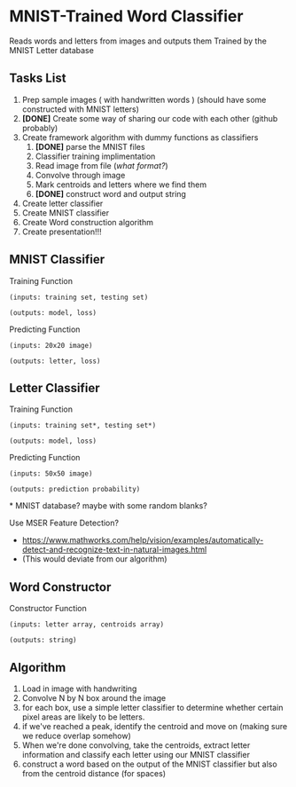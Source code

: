 # MNIST-Trained Word Classifier

Reads words and letters from images and outputs them
Trained by the MNIST Letter database

## Tasks List

1. Prep sample images ( with handwritten words ) (should have some constructed with MNIST letters)
2. **[DONE]** Create some way of sharing our code with each other (github probably)
3. Create framework algorithm with dummy functions as classifiers
    1. **[DONE]** parse the MNIST files
    2. Classifier training implimentation
    3. Read image from file (_what format?_)
    4. Convolve through image
    5. Mark centroids and letters where we find them
    6. **[DONE]** construct word and output string
4. Create letter classifier
5. Create MNIST classifier
6. Create Word construction algorithm
7. Create presentation!!!

## MNIST Classifier

Training Function

    (inputs: training set, testing set)

    (outputs: model, loss)

Predicting Function

    (inputs: 20x20 image)

    (outputs: letter, loss)

## Letter Classifier

Training Function

    (inputs: training set*, testing set*)

    (outputs: model, loss)

Predicting Function

    (inputs: 50x50 image)

    (outputs: prediction probability)

\* MNIST database? maybe with some random blanks?

Use MSER Feature Detection?
* https://www.mathworks.com/help/vision/examples/automatically-detect-and-recognize-text-in-natural-images.html
* (This would deviate from our algorithm)

## Word Constructor

Constructor Function

    (inputs: letter array, centroids array)

    (outputs: string)


## Algorithm

1. Load in image with handwriting
2. Convolve N by N box around the image
  1. for each box, use a simple letter classifier to determine whether certain pixel areas are likely to be letters.
  2. if we've reached a peak, identify the centroid and move on (making sure we reduce overlap somehow)
3. When we're done convolving, take the centroids, extract letter information and classify each letter using our MNIST classifier
4. construct a word based on the output of the MNIST classifier but also from the centroid distance (for spaces)
